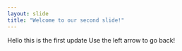 ```yaml
---
layout: slide
title: "Welcome to our second slide!"
---
```

Hello this is the first update
Use the left arrow to go back!